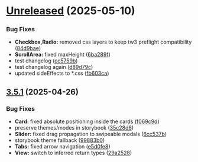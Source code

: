 # [Unreleased](https://github.com/formaat-design/reshaped/compare/v3.5.1...d89d79c5abaf00bbdd6a645badcc09cf09c312a0) (2025-05-10)

### Bug Fixes

- **Checkbox,Radio:** removed css layers to keep tw3 preflight compatibility ([84d9bae](https://github.com/formaat-design/reshaped/commit/84d9bae98f88ad60950b4d5ab25e405448bf6622))
- **ScrollArea:** fixed maxHeight ([6ba289f](https://github.com/formaat-design/reshaped/commit/6ba289f55bb62ac98ff8145264bc94c1dc975fa6))
- test changelog ([cc5759b](https://github.com/formaat-design/reshaped/commit/cc5759b59cb29337babac6c532ccc1159aa16783))
- test changelog again ([d89d79c](https://github.com/formaat-design/reshaped/commit/d89d79c5abaf00bbdd6a645badcc09cf09c312a0))
- updated sideEffects to \*.css ([fb603ca](https://github.com/formaat-design/reshaped/commit/fb603cacb8057cb582f2d1f6b4d07ac0e79b19d8))

## [3.5.1](https://github.com/formaat-design/reshaped/compare/v3.5.1-canary.0...v3.5.1) (2025-04-26)

### Bug Fixes

- **Card:** fixed absolute positioning inside the cards ([f069c9d](https://github.com/formaat-design/reshaped/commit/f069c9defa88304b11bfa7e664628d7541ad1a4c))
- preserve themes/modes in storybook ([35c28d6](https://github.com/formaat-design/reshaped/commit/35c28d67da3f4cedf6f011a550a282ec980f1bef))
- **Slider:** fixed drag propagation to swipeable modals ([6cc537b](https://github.com/formaat-design/reshaped/commit/6cc537b02ca1ec1e43812fe29576061ea1683b93))
- storybook theme fallback ([99883b0](https://github.com/formaat-design/reshaped/commit/99883b00c479c7bf08427873883d86e4871de680))
- **Tabs:** fixed arrow navigation ([e5d0fe8](https://github.com/formaat-design/reshaped/commit/e5d0fe8eb456980ef3645d8cde32993a629d3a51))
- **View:** switch to inferred return types ([29a2528](https://github.com/formaat-design/reshaped/commit/29a25280040c6fb1ae7d1424efb0050cc57becbc))
